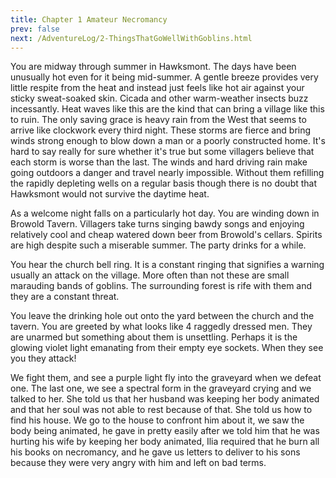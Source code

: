 ```yaml
---
title: Chapter 1 Amateur Necromancy
prev: false
next: /AdventureLog/2-ThingsThatGoWellWithGoblins.html
---
```


You are midway through summer in Hawksmont. The days have been unusually hot even for it being mid-summer. A gentle breeze provides very little respite from the heat and instead just feels like hot air against your sticky sweat-soaked skin. Cicada and other warm-weather insects buzz incessantly. Heat waves like this are the kind that can bring a village like this to ruin. The only saving grace is heavy rain from the West that seems to arrive like clockwork every third night. These storms are fierce and bring winds strong enough to blow down a man or a poorly constructed home. It's hard to say really for sure whether it's true but some villagers believe that each storm is worse than the last. The winds and hard driving rain make going outdoors a danger and travel nearly impossible. Without them refilling the rapidly depleting wells on a regular basis though there is no doubt that Hawksmont would not survive the daytime heat.

As a welcome night falls on a particularly hot day. You are winding down in Browold Tavern. Villagers take turns singing bawdy songs and enjoying relatively cool and cheap watered down beer from Browold's cellars. Spirits are high despite such a miserable summer. The party drinks for a while.

You hear the church bell ring. It is a constant ringing that signifies a warning usually an attack on the village. More often than not these are small marauding bands of goblins. The surrounding forest is rife with them and they are a constant threat.

You leave the drinking hole out onto the yard between the church and the tavern. You are greeted by what looks like 4 raggedly dressed men. They are unarmed but something about them is unsettling. Perhaps it is the glowing violet light emanating from their empty eye sockets. When they see you they attack!

We fight them, and see a purple light fly into the graveyard when we defeat one. The last one, we see a spectral form in the graveyard crying and we talked to her. She told us that her husband was keeping her body animated and that her soul was not able to rest because of that. She told us how to find his house. We go to the house to confront him about it, we saw the body being animated, he gave in pretty easily after we told him that he was hurting his wife by keeping her body animated, Ilia required that he burn all his books on necromancy, and he gave us letters to deliver to his sons because they were very angry with him and left on bad terms.
